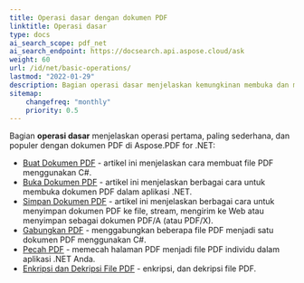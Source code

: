 ```yaml
---
title: Operasi dasar dengan dokumen PDF
linktitle: Operasi dasar
type: docs
ai_search_scope: pdf_net
ai_search_endpoint: https://docsearch.api.aspose.cloud/ask
weight: 60
url: /id/net/basic-operations/
lastmod: "2022-01-29"
description: Bagian operasi dasar menjelaskan kemungkinan membuka dan menyimpan dokumen PDF menggunakan Aspose.PDF for .NET.
sitemap:
    changefreq: "monthly"
    priority: 0.5
---
```

Bagian **operasi dasar** menjelaskan operasi pertama, paling sederhana, dan populer dengan dokumen PDF di Aspose.PDF for .NET:

- [Buat Dokumen PDF](/pdf/net/create-document/) - artikel ini menjelaskan cara membuat file PDF menggunakan C#.
- [Buka Dokumen PDF](/pdf/net/open-pdf-document/) - artikel ini menjelaskan berbagai cara untuk membuka dokumen PDF dalam aplikasi .NET.
- [Simpan Dokumen PDF](/pdf/net/save-pdf-document/) - artikel ini menjelaskan berbagai cara untuk menyimpan dokumen PDF ke file, stream, mengirim ke Web atau menyimpan sebagai dokumen PDF/A (atau PDF/X).
- [Gabungkan PDF](/pdf/net/merge-pdf-documents/) - menggabungkan beberapa file PDF menjadi satu dokumen PDF menggunakan C#.
- [Pecah PDF](/pdf/net/split-document/) - memecah halaman PDF menjadi file PDF individu dalam aplikasi .NET Anda.
- [Enkripsi dan Dekripsi File PDF](/pdf/net/set-privileges-encrypt-and-decrypt-pdf-file/) - enkripsi, dan dekripsi file PDF.